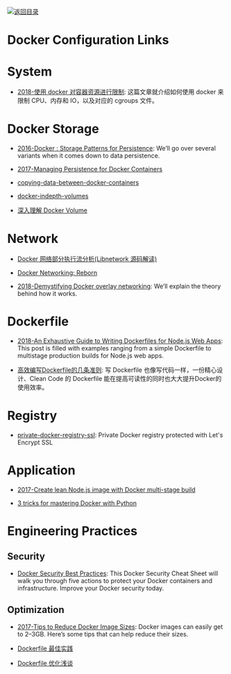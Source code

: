 [![返回目录](https://user-images.githubusercontent.com/5803001/38079637-ff0abcf0-3371-11e8-9b76-ad651620afc7.jpg)](https://github.com/wxyyxc1992/Awesome-Links)

# Docker Configuration Links

# System 

- [2018-使用 docker 对容器资源进行限制](http://cizixs.com/2017/08/04/docker-resources-limit): 这篇文章就介绍如何使用 docker 来限制 CPU、内存和 IO，以及对应的 cgroups 文件。

# Docker Storage

* [2016-Docker : Storage Patterns for Persistence](https://parg.co/Ur8): We’ll go over several variants when it comes down to data persistence.

* [2017-Managing Persistence for Docker Containers](https://thenewstack.io/methods-dealing-container-storage/)

- [copying-data-between-docker-containers](https://medium.com/@gchudnov/copying-data-between-docker-containers-26890935da3f)

- [docker-indepth-volumes](http://container42.com/2014/11/03/docker-indepth-volumes/)

- [深入理解 Docker Volume](http://dockone.io/article/128)

# Network

* [Docker 网络部分执行流分析(Libnetwork 源码解读)](http://dockone.io/article/1255)

- [Docker Networking: Reborn](http://www.container42.com/2015/10/30/docker-networking-reborn/)

- [2018-Demystifying Docker overlay networking](http://blog.nigelpoulton.com/demystifying-docker-overlay-networking/): We’ll explain the theory behind how it works.

# Dockerfile

* [2018-An Exhaustive Guide to Writing Dockerfiles for Node.js Web Apps](https://parg.co/UyX): This post is filled with examples ranging from a simple Dockerfile to multistage production builds for Node.js web apps.

- [高效编写Dockerfile的几条准则](https://www.jianshu.com/p/a9d08ba3d979?from=groupmessage&isappinstalled=0): 写 Dockerfile 也像写代码一样，一份精心设计、Clean Code 的 Dockerfile 能在提高可读性的同时也大大提升Docker的使用效率。

# Registry

* [private-docker-registry-ssl](https://github.com/fzuleta/private-docker-registry-ssl): Private Docker registry protected with Let's Encrypt SSL

# Application 

* [2017-Create lean Node.js image with Docker multi-stage build](https://codefresh.io/blog/node_docker_multistage/)

* [3 tricks for mastering Docker with Python](https://hackernoon.com/3-tricks-for-mastering-docker-with-python-99876412348d?source=reading_list---------6-1---------)

# Engineering Practices

## Security 

- [Docker Security Best Practices](https://www.sqreen.io/resources/docker-security-best-practices):  This Docker Security Cheat Sheet will walk you through five actions to protect your Docker containers and infrastructure. Improve your Docker security today.

## Optimization

* [2017-Tips to Reduce Docker Image Sizes](https://parg.co/beS): Docker images can easily get to 2–3GB. Here’s some tips that can help reduce their sizes.

- [Dockerfile 最佳实践](http://dockone.io/article/132)

- [Dockerfile 优化浅谈](http://dockone.io/article/255)
